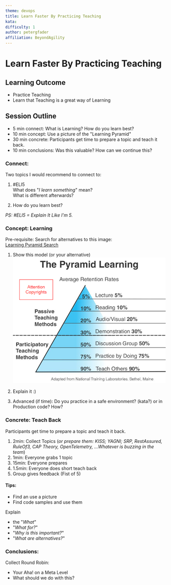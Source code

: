 ```yaml
---
theme: devops
title: Learn Faster By Practicing Teaching
kata: 
difficulty: 1
author: petergfader
affiliation: BeyondAgility
---
```


# Learn Faster By Practicing Teaching

## Learning Outcome

 * Practice Teaching
 * Learn that Teaching is a great way of Learning
 
 
  
 
## Session Outline

* 5 min connect: What is Learning? How do you learn best?
* 10 min concept: Use a picture of the "Learning Pyramid"
* 30 min concrete: Participants get time to prepare a topic and teach it back.
* 10 min conclusions: Was this valuable? How can we continue this?

  
### Connect: 
Two topics I would recommend to connect to:
 
  1. #ELI5   
     What does "*I learn something*" mean?   
     What is different afterwards?  

  2. How do you learn best?  
  
  
*PS: #ELI5 = Explain It Like I'm 5.*
  

### Concept: Learning
Pre-requisite: Search for alternatives to this image:    
  [Learning Pyramid Search](https://www.ecosia.org/images?q=learning%20pyramid)  

1. Show this model (or your alternative)  
   ![Learning Pyramid](Learning-Pyramid-Training-Material.png)  

2. Explain it :)  
3. Advanced (if time): Do you practice in a safe environment? (kata?) or in Production code? 
    How?
  
    
    

### Concrete: Teach Back

  Participants get time to prepare a topic and teach it back.
  
1. 2min: Collect Topics (*or prepare them: KISS; YAGNI; SRP, RestAssured, RuleOf3, CAP Theory, OpenTelemetry, ...Whatever is buzzing in the team*)
2. 1min: Everyone grabs 1 topic 
3. 15min: Everyone prepares 
4. 1.5min: Everyone does short teach back 
5. Group gives feedback (Fist of 5) 
       
  
#### Tips:  
  * Find an use a picture
  * Find code samples and use them
    
    
Explain 
  * the "*What*"
  * "*What for?*"
  * "*Why is this important?*"
  * "*What are alternatives?*"


### Conclusions: 
Collect Round Robin:

 * Your Aha! on a Meta Level  
 * What should we do with this?
  
  
   
